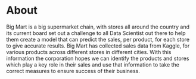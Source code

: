 # About

Big Mart is a big supermarket chain, with stores all around the country and its current
board set out a challenge to all Data Scientist out there to help them create a model that
can predict the sales, per product, for each store to give accurate results. Big Mart has
collected sales data from Kaggle, for various products across different stores in different
cities. With this information the corporation hopes we can identify the products and
stores which play a key role in their sales and use that information to take the correct
measures to ensure success of their business.
